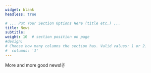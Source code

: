 ```yaml
---
widget: blank
headless: true

# ... Put Your Section Options Here (title etc.) ...
title: News
subtitle:
weight: 10  # section position on page
#design:
# Choose how many columns the section has. Valid values: 1 or 2.
#  columns: '1'
---
```


More and more good news!:v:
